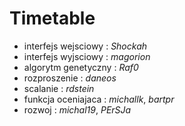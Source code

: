 Timetable
==============

- interfejs wejsciowy : *Shockah*
- interfejs wyjsciowy : *magorion*
- algorytm genetyczny : *Raf0*
- rozproszenie        : *daneos*
- scalanie            : *rdstein*
- funkcja oceniajaca  : *michallk*, *bartpr*
- rozwoj              : *michal19*, *PErSJa*
